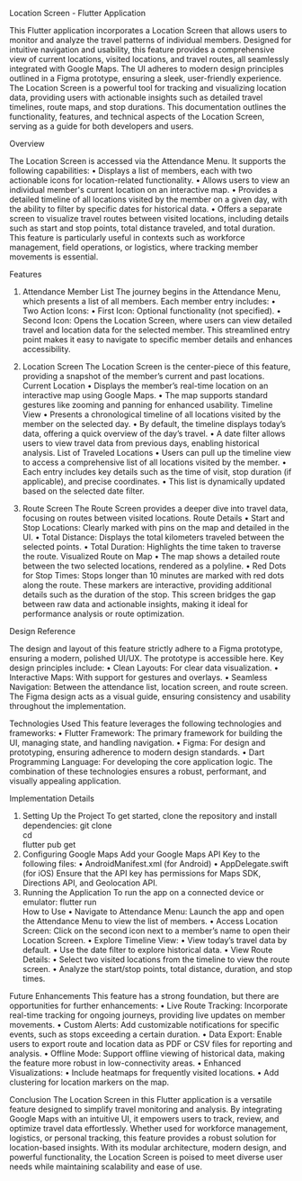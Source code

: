 Location Screen - Flutter Application

This Flutter application incorporates a Location Screen that allows users to monitor and analyze the travel patterns of individual members. Designed for intuitive navigation and usability, this feature provides a comprehensive view of current locations, visited locations, and travel routes, all seamlessly integrated with Google Maps. The UI adheres to modern design principles outlined in a Figma prototype, ensuring a sleek, user-friendly experience.
The Location Screen is a powerful tool for tracking and visualizing location data, providing users with actionable insights such as detailed travel timelines, route maps, and stop durations. This documentation outlines the functionality, features, and technical aspects of the Location Screen, serving as a guide for both developers and users.

Overview

The Location Screen is accessed via the Attendance Menu. It supports the following capabilities:
	•	Displays a list of members, each with two actionable icons for location-related functionality.
	•	Allows users to view an individual member's current location on an interactive map.
	•	Provides a detailed timeline of all locations visited by the member on a given day, with the ability to filter by specific dates for historical data.
	•	Offers a separate screen to visualize travel routes between visited locations, including details such as start and stop points, total distance traveled, and total duration.
This feature is particularly useful in contexts such as workforce management, field operations, or logistics, where tracking member movements is essential.

Features
1. Attendance Member List
The journey begins in the Attendance Menu, which presents a list of all members. Each member entry includes:
	•	Two Action Icons: 
	•	First Icon: Optional functionality (not specified).
	•	Second Icon: Opens the Location Screen, where users can view detailed travel and location data for the selected member.
This streamlined entry point makes it easy to navigate to specific member details and enhances accessibility.

2. Location Screen
The Location Screen is the center-piece of this feature, providing a snapshot of the member’s current and past locations.
Current Location
	•	Displays the member’s real-time location on an interactive map using Google Maps.
	•	The map supports standard gestures like zooming and panning for enhanced usability.
Timeline View
	•	Presents a chronological timeline of all locations visited by the member on the selected day.
	•	By default, the timeline displays today’s data, offering a quick overview of the day’s travel.
	•	A date filter allows users to view travel data from previous days, enabling historical analysis.
List of Traveled Locations
	•	Users can pull up the timeline view to access a comprehensive list of all locations visited by the member.
	•	Each entry includes key details such as the time of visit, stop duration (if applicable), and precise coordinates.
	•	This list is dynamically updated based on the selected date filter.

3. Route Screen
The Route Screen provides a deeper dive into travel data, focusing on routes between visited locations.
Route Details
	•	Start and Stop Locations: Clearly marked with pins on the map and detailed in the UI.
	•	Total Distance: Displays the total kilometers traveled between the selected points.
	•	Total Duration: Highlights the time taken to traverse the route.
Visualized Route on Map
	•	The map shows a detailed route between the two selected locations, rendered as a polyline.
	•	Red Dots for Stop Times: Stops longer than 10 minutes are marked with red dots along the route. These markers are interactive, providing additional details such as the duration of the stop.
This screen bridges the gap between raw data and actionable insights, making it ideal for performance analysis or route optimization.


Design Reference

The design and layout of this feature strictly adhere to a Figma prototype, ensuring a modern, polished UI/UX. The prototype is accessible here.
Key design principles include:
	•	Clean Layouts: For clear data visualization.
	•	Interactive Maps: With support for gestures and overlays.
	•	Seamless Navigation: Between the attendance list, location screen, and route screen.
The Figma design acts as a visual guide, ensuring consistency and usability throughout the implementation.

Technologies Used
This feature leverages the following technologies and frameworks:
	•	Flutter Framework: The primary framework for building the UI, managing state, and handling navigation.
	•	Figma: For design and prototyping, ensuring adherence to modern design standards.
	•	Dart Programming Language: For developing the core application logic.
The combination of these technologies ensures a robust, performant, and visually appealing application.

Implementation Details
1. Setting Up the Project
To get started, clone the repository and install dependencies:
git clone <repository-url>  
cd <repository-folder>  
flutter pub get  
2. Configuring Google Maps
Add your Google Maps API Key to the following files:
	•	AndroidManifest.xml (for Android)
	•	AppDelegate.swift (for iOS)
Ensure that the API key has permissions for Maps SDK, Directions API, and Geolocation API.
3. Running the Application
To run the app on a connected device or emulator:
flutter run  
How to Use
	•	Navigate to Attendance Menu: Launch the app and open the Attendance Menu to view the list of members.
	•	Access Location Screen: Click on the second icon next to a member’s name to open their Location Screen.
	•	Explore Timeline View:
	•	View today’s travel data by default.
	•	Use the date filter to explore historical data.
	•	View Route Details:
	•	Select two visited locations from the timeline to view the route screen.
	•	Analyze the start/stop points, total distance, duration, and stop times.

Future Enhancements
This feature has a strong foundation, but there are opportunities for further enhancements:
	•	Live Route Tracking: Incorporate real-time tracking for ongoing journeys, providing live updates on member movements.
	•	Custom Alerts: Add customizable notifications for specific events, such as stops exceeding a certain duration.
	•	Data Export: Enable users to export route and location data as PDF or CSV files for reporting and analysis.
	•	Offline Mode: Support offline viewing of historical data, making the feature more robust in low-connectivity areas.
	•	Enhanced Visualizations:
	•	Include heatmaps for frequently visited locations.
	•	Add clustering for location markers on the map.



Conclusion
The Location Screen in this Flutter application is a versatile feature designed to simplify travel monitoring and analysis. By integrating Google Maps with an intuitive UI, it empowers users to track, review, and optimize travel data effortlessly. Whether used for workforce management, logistics, or personal tracking, this feature provides a robust solution for location-based insights.
With its modular architecture, modern design, and powerful functionality, the Location Screen is poised to meet diverse user needs while maintaining scalability and ease of use.
